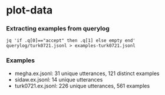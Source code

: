 # plot-data

### Extracting examples from querylog
  ```
  jq 'if .q[0]=="accept" then .q[1] else empty end' querylog/turk0721.jsonl > examples-turk0721.jsonl
  ```

### Examples

* megha.ex.jsonl: 31 unique utterances, 121 distinct examples
* sidaw.ex.jsonl: 14 unique utterances
* turk0721.ex.jsonl: 226 unique utterances, 561 examples
